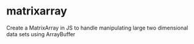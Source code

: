# matrixarray
Create a MatrixArray in JS to handle manipulating large two dimensional data sets using ArrayBuffer

